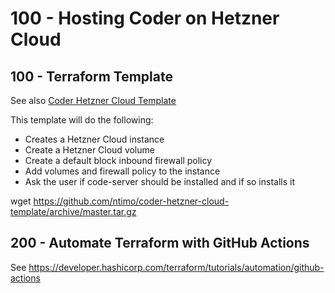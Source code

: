 # 100 - Hosting Coder on Hetzner Cloud


## 100 - Terraform Template

See also [Coder Hetzner Cloud Template](https://github.com/ntimo/coder-hetzner-cloud-template)

This template will do the following:

- Creates a Hetzner Cloud instance
- Create a Hetzner Cloud volume
- Create a default block inbound firewall policy
- Add volumes and firewall policy to the instance
- Ask the user if code-server should be installed and if so installs it

wget https://github.com/ntimo/coder-hetzner-cloud-template/archive/master.tar.gz

## 200 - Automate Terraform with GitHub Actions

See https://developer.hashicorp.com/terraform/tutorials/automation/github-actions

